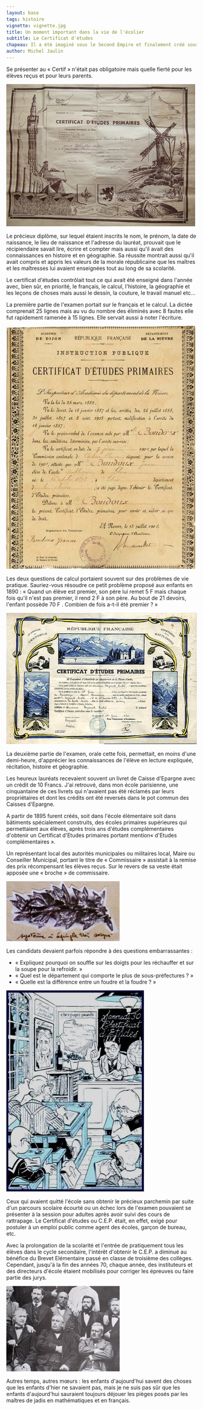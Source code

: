 ```yaml
---
layout: base
tags: histoire
vignette: vignette.jpg
title: Un moment important dans la vie de l'écolier
subtitle: Le Certificat d'études
chapeau: Il a été imaginé sous le Second Empire et finalement créé sous la IIIème République en 1874. Il prouvait les acquis obtenus tout au long des cours élémentaire, moyen et supérieur de l'école primaire.
author: Michel Jaulin
---
```


Se présenter au « Certif » n'était pas obligatoire mais quelle fierté pour les
élèves reçus et pour leurs parents.

![](certif5.jpg)

Le précieux diplôme, sur lequel étaient inscrits le nom, le prénom, la date de
naissance, le lieu de naissance et l'adresse du lauréat, prouvait que le
récipiendaire savait lire, écrire et compter mais aussi qu'il avait des
connaissances en histoire et en géographie. Sa réussite montrait aussi qu'il
avait compris et appris les valeurs de la morale républicaine que les maîtres et
les maîtresses lui avaient enseignées tout au long de sa scolarité.

Le certificat d'études contrôlait tout ce qui avait été enseigné dans l'année
avec, bien sûr, en priorité, le français, le calcul, l'histoire, la géographie
et les leçons de choses mais aussi le dessin, la couture, le travail manuel
etc...

La première partie de l'examen portait sur le français et le calcul. La dictée
comprenait 25 lignes mais au vu du nombre des éliminés avec 8 fautes elle fut
rapidement ramenée à 15 lignes. Elle servait aussi à noter l'écriture.

![](certif2.jpg)

Les deux questions de calcul portaient souvent sur des problèmes de vie
pratique. Sauriez-vous résoudre ce petit problème proposé aux enfants en 1890 :
« Quand un élève est premier, son père lui remet 5 F mais chaque fois qu'il
n'est pas premier, il rend 2 F à son père. Au bout de 21 devoirs, l'enfant
possède 70 F . Combien de fois a-t-il été premier ? »

![](certif_Grenoble-2.jpg)

La deuxième partie de l'examen, orale cette fois, permettait, en moins d'une
demi-heure, d'apprécier les connaissances de l'élève en lecture expliquée,
récitation, histoire et géographie.

Les heureux lauréats recevaient souvent un livret de Caisse d'Epargne avec un
crédit de 10 Francs. J'ai retrouvé, dans mon école parisienne, une cinquantaine
de ces livrets qui n'avaient pas été réclamés par leurs propriétaires et dont
les crédits ont été reversés dans le pot commun des Caisses d'Epargne.

A partir de 1895 furent créés, soit dans l'école élémentaire soit dans bâtiments
spécialement construits, des écoles primaires supérieures qui permettaient aux
élèves, après trois ans d'études complémentaires d'obtenir un Certificat
d'Etudes primaires portant mention« d'Etudes complémentaires ».

Un représentant local des autorités municipales ou militaires local, Maire ou
Conseiller Municipal, portant le titre de « Commissaire » assistait à la remise
des prix récompensant les élèves reçus. Sur le revers de sa veste était apposée
une « broche » de commissaire.

![](lauriers2.jpg)

Les candidats devaient parfois répondre à des questions embarrassantes :
- « Expliquez pourquoi on souffle sur les doigts pour les réchauffer et sur la
  soupe pour la refroidir. »
- « Quel est le département qui comporte le plus de sous-préfectures ? »
- « Quelle est la différence entre un foudre et la foudre ? »

![](affiche.jpg)

Ceux qui avaient quitté l'école sans obtenir le précieux parchemin par suite
d'un parcours scolaire écourté ou un échec lors de l'examen pouvaient se
présenter à la session pour adultes après avoir suivi des cours de rattrapage.
Le Certificat d'études ou C.E.P. était, en effet, exigé pour postuler à un
emploi public comme agent des écoles, garçon de bureau, etc.

Avec la prolongation de la scolarité et l'entrée de pratiquement tous les élèves
dans le cycle secondaire, l'intérêt d'obtenir le C.E.P. a diminué au bénéfice du
Brevet Elémentaire passé en classe de troisième des collèges. Cependant, jusqu'à
la fin des années 70, chaque année, des instituteurs et des directeurs d'école
étaient mobilisés pour corriger les épreuves ou faire partie des jurys.

![](IMG_0132.jpg)

Autres temps, autres mœurs : les enfants d'aujourd'hui savent des choses que les
enfants d'hier ne savaient pas, mais je ne suis pas sûr que les enfants
d'aujourd'hui sauraient toujours déjouer les pièges posés par les maîtres de
jadis en mathématiques et en français.
